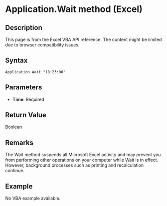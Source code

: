 # Application.Wait method (Excel)

## Description
This page is from the Excel VBA API reference. The content might be limited due to browser compatibility issues.

## Syntax
```vba
Application.Wait "18:23:00"
```

## Parameters
- **Time**: Required

## Return Value
Boolean

## Remarks
The Wait method suspends all Microsoft Excel activity and may prevent you from performing other operations on your computer while Wait is in effect. However, background processes such as printing and recalculation continue.

## Example
No VBA example available.
